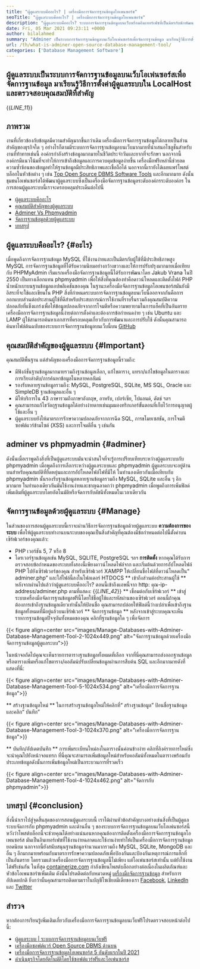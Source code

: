```yaml
---
title: "ผู้ดูแลระบบคืออะไร? | เครื่องมือการจัดการฐานข้อมูลโอเพนซอร์ซ" 
seoTitle: "ผู้ดูแลระบบคืออะไร? | เครื่องมือการจัดการฐานข้อมูลโอเพนซอร์ซ" 
description: "ผู้ดูแลระบบคืออะไร? ระบบการจัดการฐานข้อมูลบนเว็บพร้อมอินเทอร์เฟซที่เป็นมิตรกับนักพัฒนา มาพูดคุยเกี่ยวกับวิธีการจัดการฐานข้อมูลด้วยผู้ดูแลระบบโอเพนซอร์ส" 
date: Fri, 05 Mar 2021 09:23:11 +0000
author: bilalahmed
summary: "Adminer เป็นระบบการจัดการฐานข้อมูลบนเว็บโอเพ่นซอร์สเพื่อจัดการฐานข้อมูล มาเรียนรู้วิธีการตั้งค่าผู้ดูแลระบบใน LocalHost และตรวจสอบคุณสมบัติที่สำคัญ" 
url: /th/what-is-adminer-open-source-database-management-tool/
categories: ['Database Management Software']
---
```


## ผู้ดูแลระบบเป็นระบบการจัดการฐานข้อมูลบนเว็บโอเพ่นซอร์สเพื่อจัดการฐานข้อมูล มาเรียนรู้วิธีการตั้งค่าผู้ดูแลระบบใน LocalHost และตรวจสอบคุณสมบัติที่สำคัญ
{{_LINE_11_}}

## ภาพรวม
งานที่เกี่ยวข้องกับข้อมูลมีความสำคัญมากขึ้นกว่าเดิม เครื่องมือการจัดการฐานข้อมูลได้กลายเป็นส่วนสำคัญของธุรกิจใด ๆ อย่างไรก็ตามมีระบบการจัดการฐานข้อมูลบนเว็บมากมายที่นำเสนอโซลูชั่นสำหรับงานที่ท้าทายเช่นนี้ องค์กรกำลังสร้างข้อมูลมากมายในชีวิตประจำวันและยากที่จะรักษา นอกจากนี้องค์กรมีแนวโน้มที่จะทำให้การเข้าถึงข้อมูลและการควบคุมข้อมูลง่ายขึ้น เครื่องมือฟรีเหล่านี้ช่วยลดความซ้ำซ้อนของข้อมูลทำให้ฐานข้อมูลมีประสิทธิภาพและเชื่อถือได้ นอกจากนี้เรายังได้เผยแพร่โพสต์บล็อกในหัวข้อต่าง ๆ เช่น [Top Open Source DBMS Software Tools][1] และอีกมากมาย
ดังนั้นชุมชนโอเพ่นซอร์สได้พัฒนาผู้ดูแลระบบซึ่งเป็นเครื่องมือจัดการฐานข้อมูลระดับองค์กรระดับองค์กร ในการสอนผู้ดูแลระบบนี้เราจะครอบคลุมประเด็นต่อไปนี้
  * [ผู้ดูแลระบบคืออะไร][2]
  * [คุณสมบัติสำคัญของผู้ดูแลระบบ][3]
  * [Adminer Vs Phpmyadmin][4]
  * [จัดการฐานข้อมูลด้วยผู้ดูแลระบบ][5]
  * [บทสรุป][6]

## ผู้ดูแลระบบคืออะไร? {#อะไร}
เมื่อพูดถึงการจัดการฐานข้อมูล MySQL ที่ใช้งานง่ายและเป็นมิตรกับผู้ใช้ที่มีประสิทธิภาพสูง MySQL การจัดการฐานข้อมูลที่ได้รับความนิยมอย่างกว้างขวางและให้การปรับปรุงมากมายเมื่อเทียบกับ PHPMyAdmin เริ่มแรกเครื่องมือจัดการฐานข้อมูลนี้ได้รับการพัฒนาโดย Jakub Vrana ในปี 2550 เป็นทางเลือกแทน phpmyadmin เพื่อให้สิ่งที่คุณต้องทำคือดาวน์โหลดและติดตั้งไฟล์ PHP น้ำหนักเบาบนฐานข้อมูลแอปพลิเคชันของคุณ
ในฐานะเครื่องมือจัดการฐานข้อมูลโอเพนซอร์สมันยังมีอิสระที่จะใช้และเขียนใน PHP สิ่งที่กำหนดระบบการจัดการฐานข้อมูลบนเว็บนี้ออกจากกันคือการออกแบบส่วนต่อประสานผู้ใช้ที่ดีสำหรับประสบการณ์การใช้งานที่ราบรื่นรวมถึงคุณสมบัติความปลอดภัยที่แข็งแกร่งเพื่อให้ข้อมูลปลอดภัยจากการโจมตีหรือความพยายามในการแฮ็คที่เป็นอันตราย เครื่องมือการจัดการฐานข้อมูลนี้ง่ายต่อการตั้งค่าและต้องการข้อกำหนดง่าย ๆ เช่น Ubuntu และ LAMP ผู้ใช้สามารถค้นหาเอกสารที่ครอบคลุมเกี่ยวกับการพัฒนาและการปรับใช้ ดังนั้นคุณสามารถค้นหาไฟล์ต้นฉบับของระบบการจัดการฐานข้อมูลบนเว็บนี้บน [GitHub][7]

## คุณสมบัติสำคัญของผู้ดูแลระบบ {#Important}
คุณสมบัติพื้นฐาน แต่สำคัญของเครื่องมือการจัดการฐานข้อมูลนี้รวมถึง:
  * มีฟังก์ชั่นฐานข้อมูลมากมายรวมถึงฐานข้อมูลเลือก, แก้ไขตาราง, แทรก/แก้ไขข้อมูลในตารางและการเรียงลำดับ/การค้นหาข้อมูลในหลายคอลัมน์
  * รองรับหลายฐานข้อมูลรวมถึง: MySQL, PostgreSQL, SQLite, MS SQL, Oracle และ SimpleDB ฐานข้อมูลและอื่น ๆ
  * มีให้บริการใน 43 ภาษารวมถึงภาษาอังกฤษ, อาหรับ, เปอร์เซีย, โปแลนด์, ดัตช์ ฯลฯ
  * คุณสามารถแก้ไขวัตถุฐานข้อมูลได้อย่างง่ายดายเช่นมุมมองทริกเกอร์ขั้นตอนที่เก็บไว้การอนุญาตผู้ใช้และอื่น ๆ
  * ผู้ดูแลระบบยังให้มาตรการรักษาความปลอดภัยจากการฉีด SQL, การขโมยเซสชัน, การโจมตีซอฟต์แวร์ข้ามไซต์ (XSS) และการโจมตีอื่น ๆ เช่นกัน

## adminer vs phpmyadmin {#adminer}
ดังนั้นเมื่อเราพูดถึงสิ่งที่เป็นผู้ดูแลระบบมันจะน่าสนใจที่จะรู้การเปรียบเทียบระหว่างผู้ดูแลระบบกับ phpmyadmin เมื่อพูดถึงการเลือกระหว่างผู้ดูแลระบบและ phpmyadmin ผู้ดูแลระบบจะอยู่ด้านบนสำหรับคุณสมบัติที่ยืดหยุ่นและการอัปโหลดไฟล์ไฟที่มีให้ ในทำนองเดียวกันเมื่อเทียบกับ phpmyadmin นั้นรองรับฐานข้อมูลหลายฐานข้อมูลรวมถึง MySQL, SQLite และอื่น ๆ อีกมากมาย ในทำนองเดียวกันมันใช้งานง่ายและชาญฉลาดกว่า phpmyadmin เมื่อพูดถึงการเพิ่มฟิลด์เพิ่มเติมที่ผู้ดูแลระบบโดยอัตโนมัติหรือจัดการกับดัชนีทั้งหมดในเวลาเดียวกัน

## จัดการฐานข้อมูลด้วยผู้ดูแลระบบ {#Manage}
ในส่วนของการสอนผู้ดูแลระบบนี้เราจะผ่านวิธีการจัดการฐานข้อมูลด้วยผู้ดูแลระบบ
**ความต้องการของระบบ**
เพื่อให้ผู้ดูแลระบบทำงานบนระบบของคุณเป็นสิ่งสำคัญที่คุณต้องมีข้อกำหนดต่อไปนี้ตั้งค่าบนเซิร์ฟเวอร์ของคุณแล้ว:
  * PHP เวอร์ชัน 5, 7 หรือ 8
  * ไดรเวอร์ฐานข้อมูลเช่น MySQL, SQLITE, PostgreSQL ฯลฯ
**การติดตั้ง**
หากคุณได้รับการตรวจสอบข้อกำหนดของระบบทั้งสองนี้เพียงดาวน์โหลดไฟล์จาก [][8] และเริ่มต้นด้วยการอัปโหลดไฟล์ PHP ไปยังเซิร์ฟเวอร์ของคุณ สำหรับเซิร์ฟเวอร์ XAMPP ให้เปลี่ยนชื่อไฟล์ที่ดาวน์โหลดเป็น“ adminer.php” และใส่ไฟล์นี้ลงในโฟลเดอร์ HTDOCS
** เข้าถึงส่วนต่อประสานผู้ใช้ **
หลังจากผ่านไปแล้วว่าผู้ดูแลระบบคืออะไร? ตอนนี้เข้าถึงแอพนี้จาก http: คุณ-ip-address/adminer.php ตามที่แสดง:
{{_LINE_42_}}
** เชื่อมต่อกับเซิร์ฟเวอร์ **
เข้าสู่ระบบเครื่องมือจัดการฐานข้อมูลฟรีนี้โดยใช้ชื่อผู้ใช้และรหัสผ่านของเซิร์ฟเวอร์ ตอนนี้ถ้าคุณต้องการเข้าถึงฐานข้อมูลเดียวเท่านั้นให้ป้อนชื่อ คุณสามารถปล่อยให้ฟิลด์นี้ว่างเปล่าเพื่อเข้าถึงฐานข้อมูลทั้งหมดที่มีอยู่แล้วบนเซิร์ฟเวอร์
** จัดการฐานข้อมูล **
หลังจากเข้าสู่ระบบคุณจะเห็นรายการฐานข้อมูลปัจจุบันทั้งหมดของคุณ คลิกที่ฐานข้อมูลใด ๆ เพื่อจัดการ

{{< figure align=center src="images/Manage-Databases-with-Adminer-Database-Management-Tool-2-1024x449.png" alt="จัดการฐานข้อมูลด้วยเครื่องมือจัดการฐานข้อมูลผู้ดูแลระบบ">}}

ในหน้าจอถัดไปคุณจะเห็นรายการตารางฐานข้อมูลทั้งหมดที่เลือก จากที่นี่คุณสามารถส่งออกฐานข้อมูลหรือตารางเพิ่มหรือแก้ไขตาราง/คอลัมน์ปรับเปลี่ยนข้อมูลผ่านการสืบค้น SQL และอีกมากมายดังที่แสดงที่นี่:

{{< figure align=center src="images/Manage-Databases-with-Adminer-Database-Management-Tool-5-1024x534.png" alt="เครื่องมือการจัดการฐานข้อมูล">}}

** สร้างฐานข้อมูลใหม่ **
ในการสร้างฐานข้อมูลใหม่ให้คลิกที่“ สร้างฐานข้อมูล” ป้อนชื่อฐานข้อมูลและคลิก“ บันทึก”

{{< figure align=center src="images/Manage-Databases-with-Adminer-Database-Management-Tool-3-1024x370.png" alt="เครื่องมือการจัดการฐานข้อมูล">}}

** บันทึก/อัปเดตบันทึก **
การเพิ่มระเบียนใหม่ลงในตารางนั้นค่อนข้างง่าย คลิกที่ลิงค์รายการใหม่ซึ่งจะนำคุณไปยังหน้าจอแทรก ที่นี่คุณจะสามารถเพิ่มข้อมูลใหม่สำหรับคอลัมน์ทั้งหมดในตารางพร้อมกับประเภทข้อมูลดังนั้นการเพิ่มข้อมูลใหม่เป็นกระบวนการที่รวดเร็ว

{{< figure align=center src="images/Manage-Databases-with-Adminer-Database-Management-Tool-4-1024x462.png" alt="จัดการกับ phpmyadmin">}}


## บทสรุป {#conclusion}
สิ่งนี้นำเราไปสู่จุดสิ้นสุดของการสอนผู้ดูแลระบบนี้ เราได้ผ่านหัวข้อสำคัญบางอย่างเช่นสิ่งที่เป็นผู้ดูแลระบบจัดการกับ phpmyadmin และด้านอื่น ๆ ของระบบการจัดการฐานข้อมูลบนเว็บโอเพ่นซอร์สนี้ หวังว่าโพสต์บล็อกนี้จะช่วยคุณได้อย่างแน่นอนหากคุณต้องการติดตั้งเครื่องมือการจัดการฐานข้อมูลโอเพนซอร์ส มันเป็นอินเทอร์เฟซที่ใช้งานง่ายฉลาดและใช้งานง่ายทำให้เป็นเครื่องมือการจัดการฐานข้อมูลยอดนิยม นอกจากนี้ยังสนับสนุนฐานข้อมูลจำนวนมากรวมถึง MySQL, SQLite, MongoDB และอื่น ๆ อีกมากมายพร้อมกับมาตรการรักษาความปลอดภัยเพื่อป้องกันและป้องกันเหตุการณ์การแฮ็กที่เป็นอันตราย โดยรวมแล้วเครื่องมือการจัดการฐานข้อมูลนี้ไม่เพียง แต่โอเพ่นซอร์สเท่านั้น แต่ยังใช้งานได้ฟรีเช่นกัน
ในที่สุด [containerize.com][9] กำลังเขียนโพสต์บล็อกอย่างต่อเนื่องในผลิตภัณฑ์และหัวข้อโอเพนซอร์ซเพิ่มเติม ดังนั้นโปรดติดต่อกับหมวดหมู่ [เครื่องมือจัดการฐานข้อมูล][10] สำหรับการอัปเดตปกติ ยิ่งกว่านั้นคุณสามารถติดตามเราในบัญชีโซเชียลมีเดียของเรา [Facebook][11], [LinkedIn][12] และ [Twitter][13]

## สำรวจ
หากต้องการเรียนรู้เพิ่มเติมเกี่ยวกับเครื่องมือการจัดการฐานข้อมูลบนเว็บฟรีโปรดตรวจสอบหน้าต่อไปนี้:
  * [ผู้ดูแลระบบ | ระบบการจัดการฐานข้อมูลบนเว็บฟรี][14]
  * [เครื่องมือซอฟต์แวร์ Open Source DBMS ด้านบน][1]
  * [เครื่องมือการจัดการฐานข้อมูลโอเพนซอร์ส 5 อันดับแรกในปี 2021][15]
  * [ดำเนินธุรกิจโดยอัตโนมัติโดยใช้ซอฟต์แวร์ฟรีและโอเพ่นซอร์ส][16]

  
[1]: https://products.containerize.com/database-management
[2]: #what
[3]: #important
[4]: #adminer
[5]: #manage
[6]: #conclusion
[7]: https://github.com/vrana/adminer
[8]: https://www.adminer.org/
[9]: https://www.containerize.com/
[10]: https://products.containerize.com/database-management/
[11]: https://web.facebook.com/containerize
[12]: https://www.linkedin.com/company/containerize/
[13]: https://twitter.com/containerize_co
[14]: https://products.containerize.com/database-management/adminer
[15]: https://blog.containerize.com/2021/01/16/top-5-open-source-database-management-tools-in-2021/
[16]: https://blog.containerize.com/blogging/automate-business-operations-using-open-source-software/
